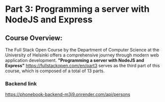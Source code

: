 # Part 3: Programming a server with NodeJS and Express

## Course Overview:
The Full Stack Open Course by the Department of Computer Science at the University of Helsinki offers a comprehensive journey through modern web application development. **"Programming a server with NodeJS and Express"** https://fullstackopen.com/en/part3  serves as the third part of this course, which is composed of a total of 13 parts.

### Backend link
https://phonebook-backend-m3j9.onrender.com/api/persons
